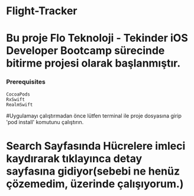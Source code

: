 # Flight-Tracker

# Bu proje Flo Teknoloji - Tekinder iOS Developer Bootcamp sürecinde bitirme projesi olarak başlanmıştır.


### Prerequisites
```
CocoaPods
RxSwift
RealmSwift
```

#Uygulamayı çalıştırmadan önce lütfen terminal ile proje dosyasına girip 'pod install' komutunu çalıştırın.

# Search Sayfasında Hücrelere imleci kaydırarak tıklayınca detay sayfasına gidiyor(sebebi ne henüz çözemedim, üzerinde çalışıyorum.)


